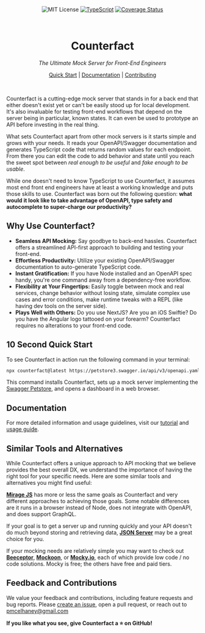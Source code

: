 <div align="center"  markdown="1">

![MIT License](https://img.shields.io/badge/license-MIT-blue) [![TypeScript](https://badges.frapsoft.com/typescript/love/typescript.png?v=101)](https://github.com/ellerbrock/typescript-badges/) [![Coverage Status](https://coveralls.io/repos/github/pmcelhaney/counterfact/badge.svg)](https://coveralls.io/github/pmcelhaney/counterfact)

</div>

<br>

<div align="center" markdown="1">

# Counterfact

_The Ultimate Mock Server for Front-End Engineers_

[Quick Start](./docs/quick-start.md) | [Documentation](./docs/usage.md) | [Contributing](CONTRIBUTING.md)

</div>

<br>

Counterfact is a cutting-edge mock server that stands in for a back end that either doesn't exist yet or can't be easily stood up for local development. It's also invaluable for testing front-end workflows that depend on the server being in particular, known states. It can even be used to prototype an API before investing in the real thing.

What sets Counterfact apart from other mock servers is it starts simple and grows with your needs. It reads your OpenAPI/Swagger documentation and generates TypeScript code that returns random values for each endpoint. From there you can edit the code to add behavior and state until you reach the sweet spot between _real enough to be useful_ and _fake enough to be usable_.

While one doesn't need to know TypeScript to use Counterfact, it assumes most end front end engineers have at least a working knowledge and puts those skills to use. Counterfact was born out the following question: **what would it look like to take advantage of OpenAPI, type safety and autocomplete to super-charge our productivity?**

## Why Use Counterfact?

- **Seamless API Mocking:** Say goodbye to back-end hassles. Counterfact offers a streamlined API-first approach to building and testing your front-end.
- **Effortless Productivity:** Utilize your existing OpenAPI/Swagger documentation to auto-generate TypeScript code.
- **Instant Gratification:** If you have Node installed and an OpenAPI spec handy, you're one command away from a dependency-free workflow.
- **Flexibility at Your Fingertips:** Easily toggle between mock and real services, change behavior without losing state, simulate complex use cases and error conditions, make runtime tweaks with a REPL (like having dev tools on the server side).
- **Plays Well with Others:** Do you use NextJS? Are you an iOS Swiftie? Do you have the Angular logo tattooed on your forearm? Counterfact requires no alterations to your front-end code.

## 10 Second Quick Start

To see Counterfact in action run the following command in your terminal:

```sh copy
npx counterfact@latest https://petstore3.swagger.io/api/v3/openapi.yaml api --open
```

This command installs Counterfact, sets up a mock server implementing the [Swagger Petstore](https://petstore.swagger.io/), and opens a dashboard in a web browser.

## Documentation

For more detailed information and usage guidelines, visit our [tutorial](./docs/quick-start.md) and [usage guide](./docs/usage.md).

## Similar Tools and Alternatives

While Counterfact offers a unique approach to API mocking that we believe provides the best overall DX, we understand the importance of having the right tool for your specific needs. Here are some similar tools and alternatives you might find useful:

[**Mirage JS**](https://miragejs.com/) has more or less the same goals as Counterfact and very different approaches to achieving those goals. Some notable differences are it runs in a browser instead of Node, does not integrate with OpenAPI, and does support GraphQL.

If your goal is to get a server up and running quickly and your API doesn't do much beyond storing and retrieving data, [**JSON Server**](https://github.com/typicode/json-server) may be a great choice for you.

If your mocking needs are relatively simple you may want to check out [**Beeceptor**](https://beeceptor.com/), [**Mockoon**](https://mockoon.com/), or [**Mocky.io**](https://www.mocky.io/), each of which provide low code / no code solutions. Mocky is free; the others have free and paid tiers.

## Feedback and Contributions

We value your feedback and contributions, including feature requests and bug reports. Please [create an issue](https://github.com/pmcelhaney/counterfact/issues/new), open a pull request, or reach out to <pmcelhaney@gmail.com>

**If you like what you see, give Counterfact a ⭐️ on GitHub!**
